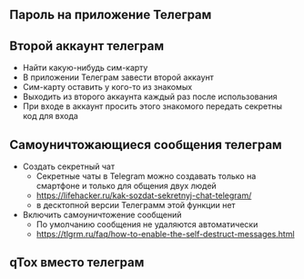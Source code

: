 ## Пароль на приложение Телеграм

## Второй аккаунт телеграм
* Найти какую-нибудь сим-карту
* В приложении Телеграм завести второй аккаунт
* Сим-карту оставить у кого-то из знакомых
* Выходить из второго аккаунта каждый раз после использования
* При входе в аккаунт просить этого знакомого передать секретны код для входа 

## Самоуничтожающиеся сообщения телеграм
* Создать секретный чат
  + Секретные чаты в Telegram можно создавать только на смартфоне и только для общения двух людей
  + https://lifehacker.ru/kak-sozdat-sekretnyj-chat-telegram/
  + в десктопной версии Телеграмм этой функции нет
* Включить самоуничтожение сообщений
  * По умолчанию сообщения не удаляются автоматически
  + https://tlgrm.ru/faq/how-to-enable-the-self-destruct-messages.html
 
## qTox вместо телеграм
